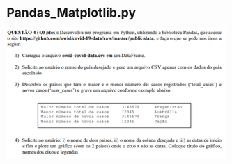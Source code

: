 # Pandas_Matplotlib.py

![](https://github.com/Gabriel-Duarte10/Pandas_Matplotlib.py/blob/master/Capturar.PNG)
